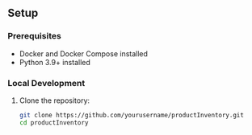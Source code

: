 
## Setup

### Prerequisites

- Docker and Docker Compose installed
- Python 3.9+ installed

### Local Development

1. Clone the repository:

   ```bash
   git clone https://github.com/yourusername/productInventory.git
   cd productInventory
